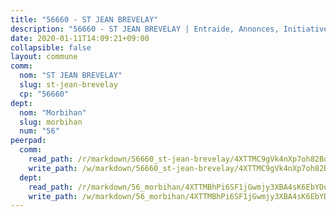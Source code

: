 ```yaml
---
title: "56660 - ST JEAN BREVELAY"
description: "56660 - ST JEAN BREVELAY | Entraide, Annonces, Initiatives"
date: 2020-01-11T14:09:21+09:00
collapsible: false
layout: commune
comm:
  nom: "ST JEAN BREVELAY"
  slug: st-jean-brevelay
  cp: "56660"
dept:
  nom: "Morbihan"
  slug: morbihan
  num: "56"
peerpad:
  comm:
    read_path: /r/markdown/56660_st-jean-brevelay/4XTTMC9gVk4nXp7oh82BqjgARrPUZ9pjGSSfxPHigQ1BgoQNW
    write_path: /w/markdown/56660_st-jean-brevelay/4XTTMC9gVk4nXp7oh82BqjgARrPUZ9pjGSSfxPHigQ1BgoQNW-K3TgTit8Jssznuu2o1FAKprNiHwMPJcyDT3du7caq6H37bSQewQGkk749XMQfNhyEYF7Upn1SJBuNPLH2FMtNU7neSVELiQbVbeXhci58oA7cQWXFLNaEnYUXXEBMqr1EcXCjAcA
  dept:
    read_path: /r/markdown/56_morbihan/4XTTMBhPi6SF1jGwmjy3XBA4sK6EbYDun44EYwF3irZ7aBa5U
    write_path: /w/markdown/56_morbihan/4XTTMBhPi6SF1jGwmjy3XBA4sK6EbYDun44EYwF3irZ7aBa5U-K3TgV3HyhWtqSpmJ2GGLPRtHigVTcxkFRVLMX5R66UyRAN55PNUQgmTNwaDuJmWps9EVWQzncDySYbA7Pg7qEdRXsayrZysPHK4HeKM3FG1U8vQvyUvaDoFo4L4Z8coFC71q4zES
---
```


